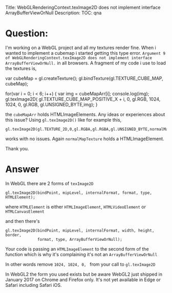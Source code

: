 Title: WebGLRenderingContext.texImage2D does not implement interface ArrayBufferViewOrNull
Description:
TOC: qna

# Question:

I'm working on a WebGL project and all my textures render fine. 
When i wanted to implement a cubemap i started getting this type error.
`Argument 9 of WebGLRenderingContext.texImage2D does not implement interface ArrayBufferViewOrNull.` in all browsers. 
A fragment of my code i use to load the textures is,

  var cubeMap = gl.createTexture();
  gl.bindTexture(gl.TEXTURE_CUBE_MAP, cubeMap);
 
  for(var i = 0; i < 6; i++)
  { 
   var img = cubeMapArr[i];
   console.log(img);
   gl.texImage2D(
          gl.TEXTURE_CUBE_MAP_POSITIVE_X + i, 
          0, gl.RGB, 1024, 1024, 0, gl.RGB, gl.UNSIGNED_BYTE,img);
  }

the `cubeMapArr` holds HTMLImageElements.
Any ideas or experiences about this issue?
Using `gl.texImage2D()` like for example this,   

    gl.texImage2D(gl.TEXTURE_2D,0,gl.RGBA,gl.RGBA,gl.UNSIGNED_BYTE,normalMapTexture);
works with no issues. 
Again `normalMapTexture` holds a HTMLImageElement.

Thank you.

# Answer

In WebGL there are 2 forms of `texImage2D`

    gl.texImage2D(bindPoint, mipLevel, internalFormat, format, type, HTMLElement);

where `HTMLElement` is either `HTMLImageElement`, `HTMLVideoElement` or `HTMLCanvasElement`

and then there's

    gl.texImage2D(bindPoint, mipLevel, internalFormat, width, height, border, 
                  format, type, ArrayBufferViewOrNull);

Your code is passing an `HTMLImageElement` to the second form of the function which is why it's complaining it's not an `ArrayBufferViewOrNull`

In other words remove `1024, 1024, 0, ` from your call to `gl.texImage2D`

In WebGL2 the form you used exists but be aware WebGL2 just shipped in January 2017 on Chrome and Firefox only. It's not yet available in Edge or Safari including Safari iOS.
